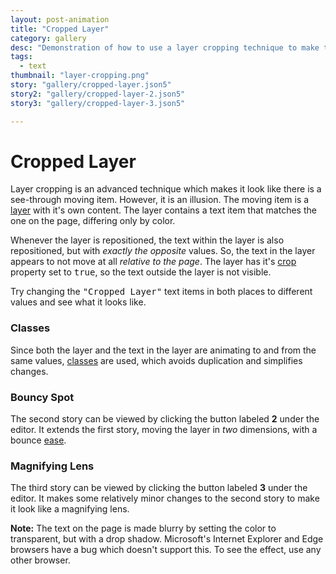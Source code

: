 ```yaml
---
layout: post-animation
title: "Cropped Layer"
category: gallery
desc: "Demonstration of how to use a layer cropping technique to make the illusion of see-through objects."
tags: 
  - text
thumbnail: "layer-cropping.png"
story: "gallery/cropped-layer.json5"
story2: "gallery/cropped-layer-2.json5"
story3: "gallery/cropped-layer-3.json5"

---
```

# Cropped Layer

Layer cropping is an advanced technique which makes it look like there is a see-through moving item.  However, it is an illusion.  The moving item is a [layer](/models/#&middot;-layer-item) with it's own content.  The layer contains a text item that matches the one on the page, differing only by color.

Whenever the layer is repositioned, the text within the layer is also repositioned, but with _exactly the opposite_ values. So, the text in the layer appears to not move at all _relative to the page_. The layer has it's [crop](/properties/#crop) property set to <samp class="boolean">true</samp>, so the text outside the layer is not visible.

Try changing the <samp class="string">"Cropped Layer"</samp> text items in both places to different values and see what it looks like.    


### Classes

Since both the layer and the text in the layer are animating to and from the same values, [classes](/properties/#class) are used, which avoids duplication and simplifies changes.


### Bouncy Spot

The second story can be viewed by clicking the button labeled __2__ under the editor. It extends the first story, moving the layer in _two_ dimensions, with a bounce [ease](/properties/#animation).


### Magnifying Lens

The third story can be viewed by clicking the button labeled __3__ under the editor. It makes some relatively minor changes to the second story to make it look like a magnifying lens.

__Note:__ The text on the page is made blurry by setting the color to transparent, but with a drop shadow.  Microsoft's Internet Explorer and Edge browsers have a bug which doesn't support this.  To see the effect, use any other browser.